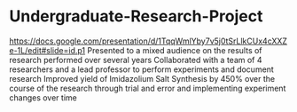 # Undergraduate-Research-Project
https://docs.google.com/presentation/d/1TqqWmlYby7v5j0tSrLlkCUx4cXXZe-1L/edit#slide=id.p1
Presented to a mixed audience on the results of research performed over several years
Collaborated with a team of 4 researchers and a lead professor to perform experiments and document research
Improved yield of Imidazolium Salt Synthesis by 450% over the course of the research through trial and error and implementing experiment changes over time
